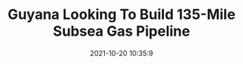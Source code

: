 ---
"title": "Guyana Looking To Build 135-Mile Subsea Gas Pipeline"
"date": "2021-10-20 10:35:9"
"feed_name": "RIGZONE"
"feed_website": "http://www.rigzone.com/"
"feed_rss": "http://www.rigzone.com/news/rss/rigzone_latest.aspx"
"link": "https://www.rigzone.com/news/wire/guyana_looking_to_build_135mile_subsea_gas_pipeline-20-oct-2021-166770-article/?rss=true"
"source": "None"
"file": "_posts/2021-1-1-ae6e44dac41cc2d352eaee6120daa1bb61eb11a0.md"
"accident": "0"
"drilling": "1"
"represented_by": "0"
"dead": "0"
"injured": "0"
"arrested": "0"
"place": "unknown place"
"where": "unknown site"
"causes": "unknown"
"place_uri": "unknown place"
---